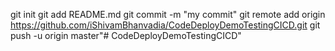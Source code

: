 git init
git add README.md
git commit -m "my commit"
git remote add origin https://github.com/iShivamBhanvadia/CodeDeployDemoTestingCICD.git
git push -u origin master"# CodeDeployDemoTestingCICD" 
